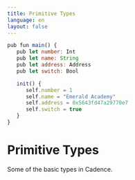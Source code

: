 ```yaml
---
title: Primitive Types
language: en
layout: false
---
```


```js
pub fun main() {
   pub let number: Int
   pub let name: String
   pub let address: Address
   pub let switch: Bool

   init() {
      self.number = 1
      self.name = "Emerald Academy"
      self.address = 0x5643fd47a29770e7
      self.switch = true
   }
}
```

# Primitive Types

Some of the basic types in Cadence.